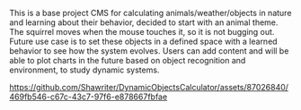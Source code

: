 This is a base project CMS for calculating animals/weather/objects in nature and learning about their behavior, decided to start with an animal theme. The squirrel moves when the mouse touches it, so it is not bugging out. Future use case is to set these objects in a defined space with a learned behavior to see how the system evolves. Users can add content and will be able to plot charts in the future based on object recognition and environment, to study dynamic systems. 



https://github.com/Shawriter/DynamicObjectsCalculator/assets/87026840/469fb546-c67c-43c7-97f6-e878667fbfae

